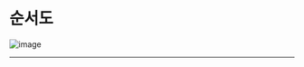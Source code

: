 # 순서도
![image](https://user-images.githubusercontent.com/54825994/124700299-7388dd00-df27-11eb-86d5-bc6e54615b20.png)
***
